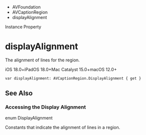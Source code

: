

- AVFoundation
- AVCaptionRegion
-  displayAlignment 

Instance Property

# displayAlignment

The alignment of lines for the region.

iOS 18.0+iPadOS 18.0+Mac Catalyst 15.0+macOS 12.0+

``` source
var displayAlignment: AVCaptionRegion.DisplayAlignment { get }
```

## See Also

### Accessing the Display Alignment

enum DisplayAlignment

Constants that indicate the alignment of lines in a region.


